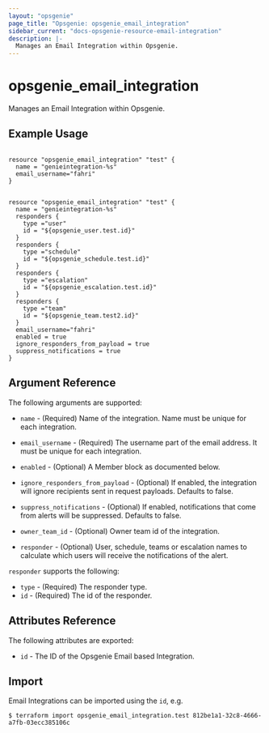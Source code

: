 ```yaml
---
layout: "opsgenie"
page_title: "Opsgenie: opsgenie_email_integration"
sidebar_current: "docs-opsgenie-resource-email-integration"
description: |-
  Manages an Email Integration within Opsgenie.
---
```


# opsgenie_email_integration

Manages an Email Integration within Opsgenie.

## Example Usage
```hcl

resource "opsgenie_email_integration" "test" {
  name = "genieintegration-%s"
  email_username="fahri"
}
```
```hcl

resource "opsgenie_email_integration" "test" {
  name = "genieintegration-%s"
  responders {
    type ="user"
    id = "${opsgenie_user.test.id}"
  }
  responders {
    type ="schedule"
    id = "${opsgenie_schedule.test.id}"
  }
  responders {
    type ="escalation"
    id = "${opsgenie_escalation.test.id}"
  }
  responders {
    type ="team"
    id = "${opsgenie_team.test2.id}"
  }
  email_username="fahri"
  enabled = true
  ignore_responders_from_payload = true
  suppress_notifications = true
}
```

## Argument Reference

The following arguments are supported:

* `name` - (Required) Name of the integration. Name must be unique for each integration.

* `email_username` - (Required) The username part of the email address. It must be unique for each integration.

* `enabled` - (Optional) A Member block as documented below.

* `ignore_responders_from_payload` - (Optional) If enabled, the integration will ignore recipients sent in request payloads. Defaults to false.

* `suppress_notifications` - (Optional) If enabled, notifications that come from alerts will be suppressed. Defaults to false.

* `owner_team_id` - (Optional) Owner team id of the integration.

* `responder` - (Optional) User, schedule, teams or escalation names to calculate which users will receive the notifications of the alert.

`responder` supports the following:

* `type` - (Required) The responder type. 
* `id` - (Required) The id of the responder.

## Attributes Reference

The following attributes are exported:

* `id` - The ID of the Opsgenie Email based Integration.

## Import

Email Integrations can be imported using the `id`, e.g.

```
$ terraform import opsgenie_email_integration.test 812be1a1-32c8-4666-a7fb-03ecc385106c
```
